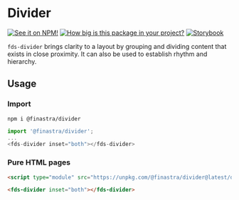 # Divider

[![See it on NPM!](https://img.shields.io/npm/v/@finastra/divider?style=for-the-badge)](https://www.npmjs.com/package/@finastra/divider)
[![How big is this package in your project?](https://img.shields.io/bundlephobia/minzip/@finastra/divider?style=for-the-badge)](https://bundlephobia.com/result?p=@finastra/divider)
[![Storybook](https://shields.io/badge/-Play%20with%20this%20web%20component-2a0481?logo=storybook&style=for-the-badge)](https://master--62216556f4e751003a75d602.chromatic.com/?path=/story/data-display-divider--default-story)

`fds-divider` brings clarity to a layout by grouping and dividing content that exists in close proximity. It can also be used to establish rhythm and hierarchy.

## Usage

### Import

```
npm i @finastra/divider
```

```ts
import '@finastra/divider';
...
<fds-divider inset="both"></fds-divider>
```

### Pure HTML pages

```html
<script type="module" src="https://unpkg.com/@finastra/divider@latest/dist/src/divider.js?module"></script>

<fds-divider inset="both"></fds-divider>
```

